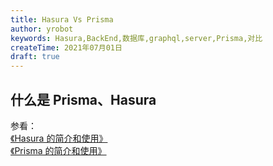 ```yaml
---
title: Hasura Vs Prisma
author: yrobot
keywords: Hasura,BackEnd,数据库,graphql,server,Prisma,对比
createTime: 2021年07月01日
draft: true
---
```


## 什么是 Prisma、Hasura

参看：  
[《Hasura 的简介和使用》](./Hasura的简介和使用)  
[《Prisma 的简介和使用》](./Hasura的简介和使用)
